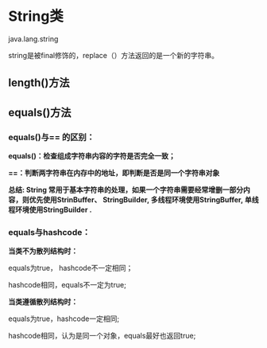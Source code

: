 # String类

java.lang.string 

string是被final修饰的，replace（）方法返回的是一个新的字符串。

## length()方法

## equals()方法   

### equals()与== 的区别：

**equals()：检查组成字符串内容的字符是否完全一致；**

**==：判断两字符串在内存中的地址，即判断是否是同一个字符串对象**



**总结: String 常用于基本字符串的处理，如果一个字符串需要经常增删一部分内容，则优先使用StrinBuffer、 StringBuilder, 多线程环境使用StringBuffer, 单线程环境使用StringBuilder .**

### equals与hashcode：

**当类不为散列结构时：**

equals为true， hashcode不一定相同；

hashcode相同，equals不一定为true;



**当类遵循散列结构时：**

equals为true，hashcode一定相同;

hashcode相同，认为是同一个对象，equals最好也返回true;